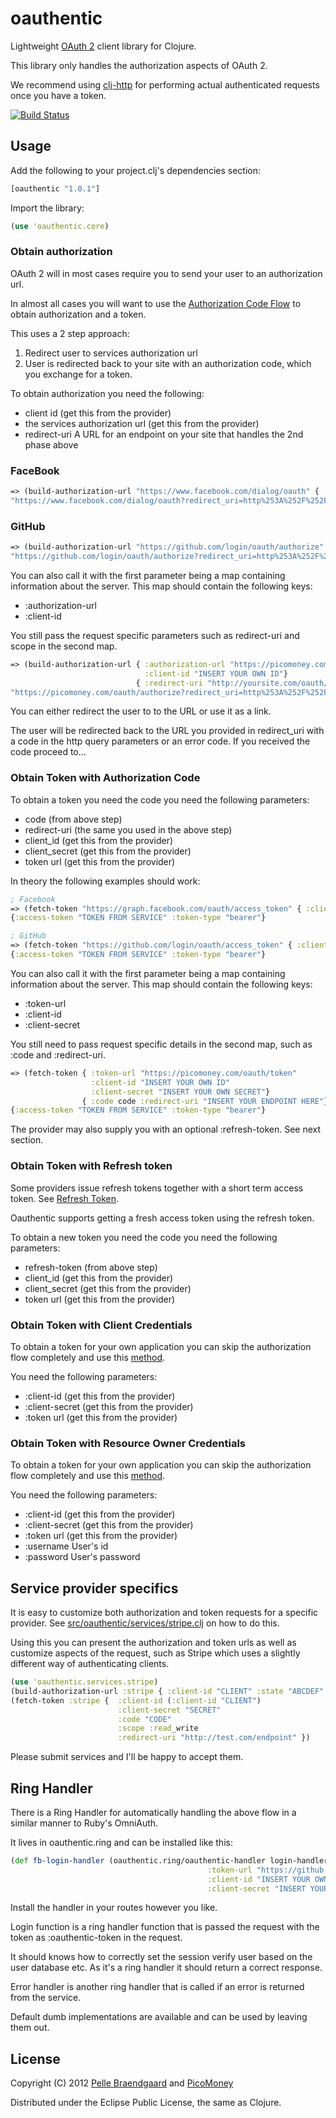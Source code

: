 # oauthentic

Lightweight [OAuth 2](http://tools.ietf.org/html/draft-ietf-oauth-v2-31) client library for Clojure.

This library only handles the authorization aspects of OAuth 2.

We recommend using [clj-http](https://github.com/dakrone/clj-http) for performing actual authenticated requests once you have a token.

[![Build Status](https://secure.travis-ci.org/pelle/oauthentic.png)](http://travis-ci.org/pelle/oauthentic)

## Usage

Add the following to your project.clj's dependencies section:

```clojure
[oauthentic "1.0.1"]
```

Import the library:

```clojure
(use 'oauthentic.core)
```

### Obtain authorization

OAuth 2 will in most cases require you to send your user to an authorization url.

In almost all cases you will want to use the [Authorization Code Flow](http://tools.ietf.org/html/draft-ietf-oauth-v2-31#section-4.1) to obtain authorization and a token.

This uses a 2 step approach:

1. Redirect user to services authorization url
2. User is redirected back to your site with an authorization code, which you exchange for a token.

To obtain authorization you need the following:

- client id (get this from the provider)
- the services authorization url (get this from the provider)
- redirect-uri A URL for an endpoint on your site that handles the 2nd phase above

### FaceBook

```clojure
=> (build-authorization-url "https://www.facebook.com/dialog/oauth" { :client-id "INSERT YOUR OWN ID" :redirect-uri "http://yoursite.com/oauth/endpoint" })
"https://www.facebook.com/dialog/oauth?redirect_uri=http%253A%252F%252Fyoursite.com%252Foauth%252Fendpoint&response_type=code&client_id=INSERT+YOUR+OWN+ID"
```

### GitHub

```clojure
=> (build-authorization-url "https://github.com/login/oauth/authorize" { :client-id "INSERT YOUR OWN ID" :redirect-uri "http://yoursite.com/oauth/endpoint" })
"https://github.com/login/oauth/authorize?redirect_uri=http%253A%252F%252Fyoursite.com%252Foauth%252Fendpoint&response_type=code&client_id=INSERT+YOUR+OWN+ID"
```

You can also call it with the first parameter being a map containing information about the server. This map should contain the following keys:

- :authorization-url
- :client-id

You still pass the request specific parameters such as redirect-uri and scope in the second map.

```clojure
=> (build-authorization-url { :authorization-url "https://picomoney.com/oauth/authorize"
                              :client-id "INSERT YOUR OWN ID"}
                            { :redirect-uri "http://yoursite.com/oauth/endpoint"})
"https://picomoney.com/oauth/authorize?redirect_uri=http%253A%252F%252Fyoursite.com%252Foauth%252Fendpoint&response_type=code&client_id=INSERT+YOUR+OWN+ID"
```


You can either redirect the user to to the URL or use it as a link.

The user will be redirected back to the URL you provided in redirect_uri with a code in the http query parameters or an error code. If you received the code proceed to...

### Obtain Token with Authorization Code

To obtain a token you need the code you need the following parameters:

- code (from above step)
- redirect-uri (the same you used in the above step)
- client_id (get this from the provider)
- client_secret (get this from the provider)
- token url (get this from the provider)

In theory the following examples should work:

```clojure
; Facebook
=> (fetch-token "https://graph.facebook.com/oauth/access_token" { :client-id "INSERT YOUR OWN ID" :client-secret "INSERT YOUR OWN SECRET" :code code :redirect-uri "INSERT YOUR ENDPOINT HERE"})
{:access-token "TOKEN FROM SERVICE" :token-type "bearer"}

; GitHub
=> (fetch-token "https://github.com/login/oauth/access_token" { :client-id "INSERT YOUR OWN ID" :client-secret "INSERT YOUR OWN SECRET" :code code :redirect-uri "INSERT YOUR ENDPOINT HERE"})
{:access-token "TOKEN FROM SERVICE" :token-type "bearer"}
```

You can also call it with the first parameter being a map containing information about the server. This map should contain the following keys:

- :token-url
- :client-id
- :client-secret

You still need to pass request specific details in the second map, such as :code and :redirect-uri.

```clojure
=> (fetch-token { :token-url "https://picomoney.com/oauth/token"
                  :client-id "INSERT YOUR OWN ID"
                  :client-secret "INSERT YOUR OWN SECRET"}
                { :code code :redirect-uri "INSERT YOUR ENDPOINT HERE"})
{:access-token "TOKEN FROM SERVICE" :token-type "bearer"}
```

The provider may also supply you with an optional :refresh-token. See next section.

### Obtain Token with Refresh token

Some providers issue refresh tokens together with a short term access token. See [Refresh Token](http://tools.ietf.org/html/draft-ietf-oauth-v2-31#section-6).

Oauthentic supports getting a fresh access token using the refresh token.

To obtain a new token you need the code you need the following parameters:

- refresh-token (from above step)
- client_id (get this from the provider)
- client_secret (get this from the provider)
- token url (get this from the provider)

### Obtain Token with Client Credentials

To obtain a token for your own application you can skip the authorization flow completely and use this [method](http://tools.ietf.org/html/draft-ietf-oauth-v2-31#section-4.4).

You need the following parameters:

- :client-id (get this from the provider)
- :client-secret (get this from the provider)
- :token url (get this from the provider)

### Obtain Token with Resource Owner Credentials

To obtain a token for your own application you can skip the authorization flow completely and use this [method](http://tools.ietf.org/html/draft-ietf-oauth-v2-31#section-4.3).

You need the following parameters:

- :client-id (get this from the provider)
- :client-secret (get this from the provider)
- :token url (get this from the provider)
- :username User's id
- :password User's password

## Service provider specifics

It is easy to customize both authorization and token requests for a specific provider. See [src/oauthentic/services/stripe.clj](https://github.com/pelle/oauthentic/blob/master/src/oauthentic/services/stripe.clj) on how to do this.

Using this you can present the authorization and token urls as well as customize aspects of the request, such as Stripe which uses a slightly different way of authenticating clients.

```clojure
(use 'oauthentic.services.stripe)
(build-authorization-url :stripe { :client-id "CLIENT" :state "ABCDEF" :scope :read_write :redirect-uri "http://test.com/callback"})
(fetch-token :stripe {  :client-id (:client-id "CLIENT")
                        :client-secret "SECRET"
                        :code "CODE"
                        :scope :read_write
                        :redirect-uri "http://test.com/endpoint" })
```

Please submit services and I'll be happy to accept them.

## Ring Handler

There is a Ring Handler for automatically handling the above flow in a similar manner to Ruby's OmniAuth.

It lives in oauthentic.ring and can be installed like this:

```clojure
(def fb-login-handler (oauthentic.ring/oauthentic-handler login-handler error-handler { :authorization-url "https://github.com/login/oauth/authorize"
                                            :token-url "https://github.com/login/oauth/access_token"
                                            :client-id "INSERT YOUR OWN ID"
                                            :client-secret "INSERT YOUR OWN SECRET" })
```

Install the handler in your routes however you like.

Login function is a ring handler function that is passed the request with the token as :oauthentic-token in the request.

It should knows how to correctly set the session verify user based on the user database etc. As it's a ring handler it should return a correct response.

Error handler is another ring handler that is called if an error is returned from the service.

Default dumb implementations are available and can be used by leaving them out.

## License

Copyright (C) 2012 [Pelle Braendgaard](http://stakeventures.com) and [PicoMoney](http://picomoney.com)

Distributed under the Eclipse Public License, the same as Clojure.
